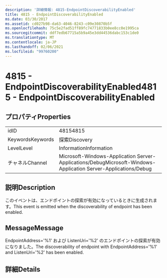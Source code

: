```yaml
---
description: '詳細情報: 4815-EndpointDiscoverabilityEnabled'
title: 4815 - EndpointDiscoverabilityEnabled
ms.date: 03/30/2017
ms.assetid: cd027b98-da63-4046-8243-c09e30870b5f
ms.openlocfilehash: 75c5e2fad51ff89fc74771833b0ee8cc0e1995ca
ms.sourcegitcommit: ddf7edb67715a5b9a45e3dd44536dabc153c1de0
ms.translationtype: MT
ms.contentlocale: ja-JP
ms.lasthandoff: 02/06/2021
ms.locfileid: "99760200"
---
```

# <a name="4815---endpointdiscoverabilityenabled"></a><span data-ttu-id="93c51-103">4815 - EndpointDiscoverabilityEnabled</span><span class="sxs-lookup"><span data-stu-id="93c51-103">4815 - EndpointDiscoverabilityEnabled</span></span>

## <a name="properties"></a><span data-ttu-id="93c51-104">プロパティ</span><span class="sxs-lookup"><span data-stu-id="93c51-104">Properties</span></span>  
  
|||  
|-|-|  
|<span data-ttu-id="93c51-105">id</span><span class="sxs-lookup"><span data-stu-id="93c51-105">ID</span></span>|<span data-ttu-id="93c51-106">4815</span><span class="sxs-lookup"><span data-stu-id="93c51-106">4815</span></span>|  
|<span data-ttu-id="93c51-107">Keywords</span><span class="sxs-lookup"><span data-stu-id="93c51-107">Keywords</span></span>|<span data-ttu-id="93c51-108">探索</span><span class="sxs-lookup"><span data-stu-id="93c51-108">Discovery</span></span>|  
|<span data-ttu-id="93c51-109">Level</span><span class="sxs-lookup"><span data-stu-id="93c51-109">Level</span></span>|<span data-ttu-id="93c51-110">Information</span><span class="sxs-lookup"><span data-stu-id="93c51-110">Information</span></span>|  
|<span data-ttu-id="93c51-111">チャネル</span><span class="sxs-lookup"><span data-stu-id="93c51-111">Channel</span></span>|<span data-ttu-id="93c51-112">Microsoft-Windows-Application Server-Applications/Debug</span><span class="sxs-lookup"><span data-stu-id="93c51-112">Microsoft-Windows-Application Server-Applications/Debug</span></span>|  
  
## <a name="description"></a><span data-ttu-id="93c51-113">説明</span><span class="sxs-lookup"><span data-stu-id="93c51-113">Description</span></span>  

 <span data-ttu-id="93c51-114">このイベントは、エンドポイントの探索が有効になっているときに生成されます。</span><span class="sxs-lookup"><span data-stu-id="93c51-114">This event is emitted when the discoverability of endpoint has been enabled.</span></span>  
  
## <a name="message"></a><span data-ttu-id="93c51-115">Message</span><span class="sxs-lookup"><span data-stu-id="93c51-115">Message</span></span>  

 <span data-ttu-id="93c51-116">EndpointAddress='%1' および ListenUri='%2' のエンドポイントの探索が有効になりました。</span><span class="sxs-lookup"><span data-stu-id="93c51-116">The discoverability of endpoint with EndpointAddress='%1' and ListenUri='%2' has been enabled.</span></span>  
  
## <a name="details"></a><span data-ttu-id="93c51-117">詳細</span><span class="sxs-lookup"><span data-stu-id="93c51-117">Details</span></span>
